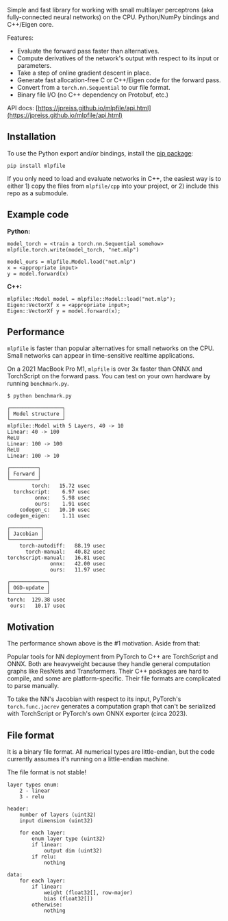 Simple and fast library for working with small multilayer perceptrons (aka fully-connected neural networks) on the CPU. Python/NumPy bindings and C++/Eigen core.

Features:
- Evaluate the forward pass faster than alternatives.
- Compute derivatives of the network's output with respect to its input or parameters.
- Take a step of online gradient descent in place.
- Generate fast allocation-free C or C++/Eigen code for the forward pass.
- Convert from a `torch.nn.Sequential` to our file format.
- Binary file I/O (no C++ dependency on Protobuf, etc.)

API docs: [https://jpreiss.github.io/mlpfile/api.html](https://jpreiss.github.io/mlpfile/api.html)


Installation
------------

To use the Python export and/or bindings, install the
[pip package](https://pypi.org/project/mlpfile/):

```pip install mlpfile```

If you only need to load and evaluate networks in C++, the easiest way is to
either 1) copy the files from `mlpfile/cpp` into your project, or 2) include
this repo as a submodule.


Example code
------------

**Python:**

```
model_torch = <train a torch.nn.Sequential somehow>
mlpfile.torch.write(model_torch, "net.mlp")

model_ours = mlpfile.Model.load("net.mlp")
x = <appropriate input>
y = model.forward(x)
```

**C++:**

```
mlpfile::Model model = mlpfile::Model::load("net.mlp");
Eigen::VectorXf x = <appropriate input>;
Eigen::VectorXf y = model.forward(x);
```

Performance
-----------

`mlpfile` is faster than popular alternatives for small networks on the CPU.
Small networks can appear in time-sensitive realtime applications.

On a 2021 MacBook Pro M1, `mlpfile` is over 3x faster than ONNX and TorchScript
on the forward pass. You can test on your own hardware by running
`benchmark.py`.

```
$ python benchmark.py

┌─────────────────┐
│ Model structure │
└─────────────────┘
mlpfile::Model with 5 Layers, 40 -> 10
Linear: 40 -> 100
ReLU
Linear: 100 -> 100
ReLU
Linear: 100 -> 10

┌─────────┐
│ Forward │
└─────────┘
        torch:   15.72 usec
  torchscript:    6.97 usec
         onnx:    5.98 usec
         ours:    1.91 usec
    codegen_c:   10.10 usec
codegen_eigen:    1.11 usec

┌──────────┐
│ Jacobian │
└──────────┘
    torch-autodiff:   88.19 usec
      torch-manual:   40.82 usec
torchscript-manual:   16.81 usec
              onnx:   42.00 usec
              ours:   11.97 usec

┌────────────┐
│ OGD-update │
└────────────┘
torch:  129.38 usec
 ours:   10.17 usec
```

Motivation
----------

The performance shown above is the #1 motivation. Aside from that:

Popular tools for NN deployment from PyTorch to C++ are TorchScript and ONNX.
Both are heavyweight because they handle general computation graphs like
ResNets and Transformers. Their C++ packages are hard to compile, and some are
platform-specific. Their file formats are complicated to parse manually.

To take the NN's Jacobian with respect to its input, PyTorch's
`torch.func.jacrev` generates a computation graph that can't be serialized with
TorchScript or PyTorch's own ONNX exporter (circa 2023).


File format
-----------

It is a binary file format. All numerical types are little-endian, but the code
currently assumes it's running on a little-endian machine.

The file format is not stable!

```text
layer types enum:
    2 - linear
    3 - relu

header:
    number of layers (uint32)
    input dimension (uint32)

    for each layer:
        enum layer type (uint32)
        if linear:
            output dim (uint32)
        if relu:
            nothing

data:
    for each layer:
        if linear:
            weight (float32[], row-major)
            bias (float32[])
        otherwise:
            nothing
```

